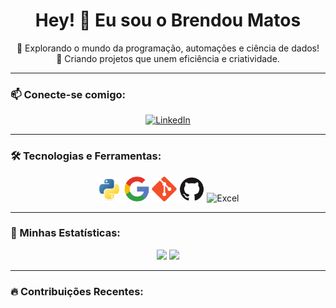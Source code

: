 <h1 align="center">Hey! 👋 Eu sou o Brendou Matos</h1>

<p align="center">
  🎯 Explorando o mundo da programação, automações e ciência de dados! <br>
  🎨 Criando projetos que unem eficiência e criatividade.
</p>

---

### 📫 Conecte-se comigo:

<p align="center">
  <a href="https://www.linkedin.com/in/brendoumatos/" target="_blank">
    <img alt="LinkedIn" src="https://img.shields.io/badge/LinkedIn-0077B5?style=for-the-badge&logo=linkedin&logoColor=white"/>
  </a>
</p>

---

### 🛠️ Tecnologias e Ferramentas:

<p align="center">
  <img src="https://raw.githubusercontent.com/devicons/devicon/master/icons/python/python-original.svg" alt="Python" width="40" height="40"/>
  <img src="https://raw.githubusercontent.com/devicons/devicon/master/icons/google/google-original.svg" alt="Google Apps Script" width="40" height="40"/>
  <img src="https://raw.githubusercontent.com/devicons/devicon/master/icons/git/git-original.svg" alt="Git" width="40" height="40"/>
  <img src="https://raw.githubusercontent.com/devicons/devicon/master/icons/github/github-original.svg" alt="GitHub" width="40" height="40"/>
  <img src="https://img.icons8.com/color/48/000000/microsoft-excel-2019--v1.png" alt="Excel" width="40" height="40"/>
</p>

---

### 🚀 Minhas Estatísticas:

<div align="center">
  <img src="readme-stats-7u33a8ny1-brendou-matos-projects.vercel.app/api?username=brendoumatos&show_icons=true&theme=radical" height="180em"/>
  <img src="readme-stats-7u33a8ny1-brendou-matos-projects.vercel.app/api/top-langs/?username=brendoumatos&layout=compact&theme=radical" height="180em"/>
</div>

---

### 🔥 Contribuições Recentes:

<div align="center">
  <img src="h
